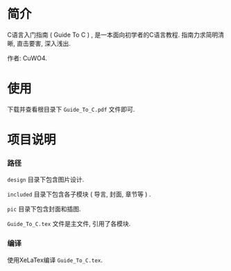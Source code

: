 # 简介

C语言入门指南 ( Guide To C ) , 是一本面向初学者的C语言教程. 指南力求简明清晰, 直击要害, 深入浅出.

作者: CuWO4.

# 使用

下载并查看根目录下 `Guide_To_C.pdf` 文件即可.

# 项目说明

### 路径

`design` 目录下包含图片设计.

`included` 目录下包含各子模块 ( 导言, 封面, 章节等 ) .

`pic` 目录下包含封面和插图.

`Guide_To_C.tex` 文件是主文件, 引用了各模块.

### 编译

使用XeLaTex编译 `Guide_To_C.tex`.
